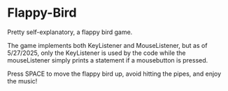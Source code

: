 # Flappy-Bird

Pretty self-explanatory, a flappy bird game.

The game implements both KeyListener and MouseListener, but as of 5/27/2025, only the KeyListener is used by the code
while the mouseListener simply prints a statement if a mousebutton is pressed.

Press SPACE to move the flappy bird up, avoid hitting the pipes, and enjoy the music!
